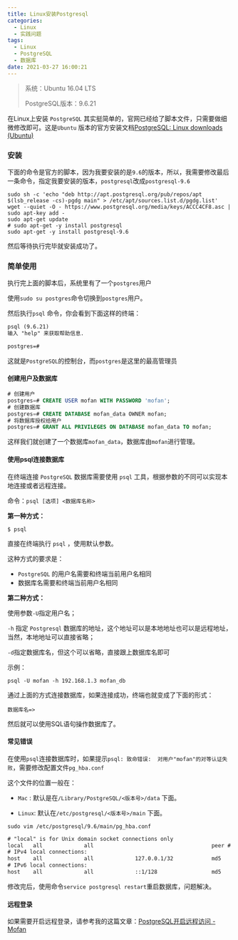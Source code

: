 ```yaml
---
title: Linux安装Postgresql
categories:
  - Linux
  - 实践问题
tags:
  - Linux
  - PostgreSQL
  - 数据库
date: 2021-03-27 16:00:21
---
```


> 系统：Ubuntu 16.04 LTS
>
> PostgreSQL版本：9.6.21

在Linux上安装 `PostgreSQL` 其实挺简单的，官网已经给了脚本文件，只需要做细微修改即可。这是`Ubuntu` 版本的官方安装文档[PostgreSQL: Linux downloads (Ubuntu)](https://www.postgresql.org/download/linux/ubuntu/)

### 安装

下面的命令是官方的脚本，因为我要安装的是`9.6`的版本，所以，我需要修改最后一条命令，指定我要安装的版本，`postgresql`改成`postgresql-9.6`

```shell
sudo sh -c 'echo "deb http://apt.postgresql.org/pub/repos/apt $(lsb_release -cs)-pgdg main" > /etc/apt/sources.list.d/pgdg.list'
wget --quiet -O - https://www.postgresql.org/media/keys/ACCC4CF8.asc | sudo apt-key add -
sudo apt-get update
# sudo apt-get -y install postgresql
sudo apt-get -y install postgresql-9.6
```

然后等待执行完毕就安装成功了。

### 简单使用

执行完上面的脚本后，系统里有了一个`postgres`用户

使用`sudo su postgres`命令切换到`postgres`用户。

然后执行`psql` 命令，你会看到下面这样的终端：

```txt
psql (9.6.21)
输入 "help" 来获取帮助信息.

postgres=#
```

这就是`PostgreSQL`的控制台，而`postgres`是这里的最高管理员

#### 创建用户及数据库

```sql
# 创建用户
postgres=# CREATE USER mofan WITH PASSWORD 'mofan';
# 创建数据库
postgres=# CREATE DATABASE mofan_data OWNER mofan;
# 将数据库授权给用户
postgres=# GRANT ALL PRIVILEGES ON DATABASE mofan_data TO mofan;
```

这样我们就创建了一个数据库`mofan_data`，数据库由`mofan`进行管理。

#### 使用psql连接数据库

在终端连接 `PostgreSQL` 数据库需要使用 `psql` 工具，根据参数的不同可以实现本地连接或者远程连接。

命令：`psql [选项] <数据库名称>`

**第一种方式：**

```shell
$ psql
```

直接在终端执行 `psql` ，使用默认参数。

这种方式的要求是：

* `PostgreSQL` 的用户名需要和终端当前用户名相同
* 数据库名需要和终端当前用户名相同

**第二种方式：**

使用参数`-U`指定用户名；

`-h` 指定 `Postgresql` 数据库的地址，这个地址可以是本地地址也可以是远程地址，当然，本地地址可以直接省略；

`-d`指定数据库名，但这个可以省略，直接跟上数据库名即可

示例：

```shell
psql -U mofan -h 192.168.1.3 mofan_db
```

通过上面的方式连接数据库，如果连接成功，终端也就变成了下面的形式：

```text
数据库名=>
```

然后就可以使用SQL语句操作数据库了。

#### 常见错误

在使用`psql`连接数据库时，如果提示`psql: 致命错误:  对用户"mofan"的对等认证失败`，需要修改配置文件`pg_hba.conf`

这个文件的位置一般在：

* `Mac` : 默认是在`/Library/PostgreSQL/<版本号>/data` 下面。

* `Linux`: 默认在`/etc/postgresql/<版本号>/main` 下面。

```shell
sudo vim /etc/postgresql/9.6/main/pg_hba.conf
```

```txt
# "local" is for Unix domain socket connections only
local   all             all                                     peer # 把这个peer改成md5
# IPv4 local connections:
host    all             all             127.0.0.1/32            md5
# IPv6 local connections:
host    all             all             ::1/128                 md5
```

修改完后，使用命令`service postgresql restart`重启数据库，问题解决。

#### 远程登录

如果需要开启远程登录，请参考我的这篇文章：[PostgreSQL开启远程访问 - Mofan](https://www.mofan.life/2021/03/31/postgresql%E5%BC%80%E5%90%AF%E8%BF%9C%E7%A8%8B%E8%AE%BF%E9%97%AE/)

